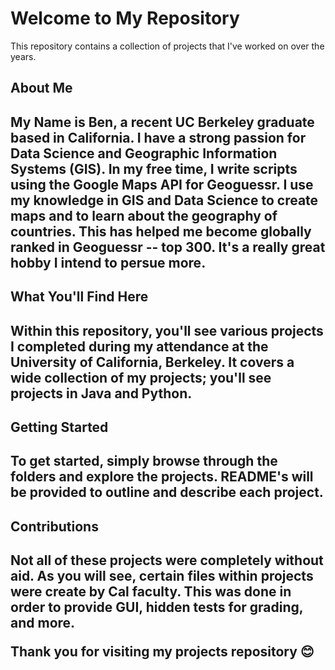 <h1>Welcome to My Repository</h1>

This repository contains a collection of projects that I've worked on over the years. 

<h2>About Me<h2>
My Name is Ben, a recent UC Berkeley graduate based in California. I have a strong passion for Data Science and Geographic Information Systems (GIS). In my free time, I write scripts using the Google Maps API for Geoguessr.
I use my knowledge in GIS and Data Science to create maps and to learn about the geography of countries. This has helped me become globally ranked in Geoguessr -- top 300. It's a really great hobby I intend to persue more.

<h2>What You'll Find Here<h2>
Within this repository, you'll see various projects I completed during my attendance at the University of California, Berkeley. It covers a wide collection of my projects; you'll see projects in Java and Python. 

<h2>Getting Started<h2>
To get started, simply browse through the folders and explore the projects. README's will be provided to outline and describe each project.

<h2>Contributions<h2>
Not all of these projects were completely without aid. As you will see, certain files within projects were create by Cal faculty. This was done in order to provide GUI, hidden tests for grading, and more.


Thank you for visiting my projects repository 😊

